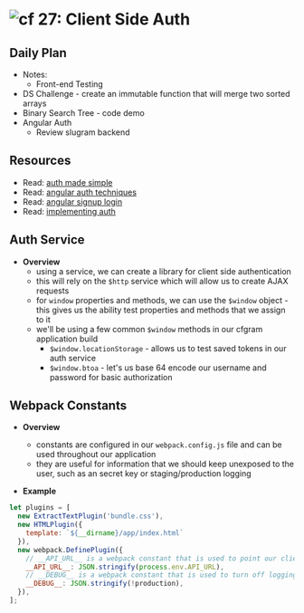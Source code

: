 ![cf](http://i.imgur.com/7v5ASc8.png) 27: Client Side Auth
=====================================

## Daily Plan
* Notes:
  * Front-end Testing
* DS Challenge - create an immutable function that will merge two sorted arrays
* Binary Search Tree - code demo
* Angular Auth
  * Review slugram backend

## Resources
* Read: [auth made simple]
* Read: [angular auth techniques]
* Read: [angular signup login]
* Read: [implementing auth]

## Auth Service
  * **Overview**
    * using a service, we can create a library for client side authentication
    * this will rely on the `$http` service which will allow us to create AJAX requests
    * for `window` properties and methods, we can use the `$window` object - this gives us the ability test properties and methods that we assign to it
    * we'll be using a few common `$window` methods in our cfgram application build
      * `$window.locationStorage` - allows us to test saved tokens in our auth service
      * `$window.btoa` - let's us base 64 encode our username and password for basic authorization

## Webpack Constants
  * **Overview**
    * constants are configured in our `webpack.config.js` file and can be used throughout our application
    * they are useful for information that we should keep unexposed to the user, such as an secret key or staging/production logging

  * **Example**
  ``` javascript
  let plugins = [
    new ExtractTextPlugin('bundle.css'),
    new HTMLPlugin({
      template: `${__dirname}/app/index.html`
    }),
    new webpack.DefinePlugin({
      // __API_URL__ is a webpack constant that is used to point our client at the right API, depending on the environment
      __API_URL__: JSON.stringify(process.env.API_URL),
      // __DEBUG__ is a webpack constant that is used to turn off logging in production
      __DEBUG__: JSON.stringify(!production),
    }),
  ];
  ```



[auth made simple]: http://brewhouse.io/blog/2014/12/09/authentication-made-simple-in-single-page-angularjs-applications.html
[angular auth techniques]: https://medium.com/opinionated-angularjs/techniques-for-authentication-in-angularjs-applications-7bbf0346acec#.9s55lbg93
[angular signup login]: http://jasonwatmore.com/post/2015/03/10/AngularJS-User-Registration-and-Login-Example.aspx
[implementing auth]: http://www.sitepoint.com/implementing-authentication-angular-applications/
